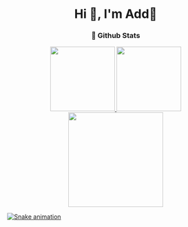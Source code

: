 <h1 align="center">Hi 👋, I'm Add🎈</h1>
<h3 align="center">🌈 Github Stats</h3>  

<div align="center">
  <a href="https://github.com/0118Add">
  <img height="150em" src="https://github-readme-stats.vercel.app/api?username=0118Add&theme=transparent&locale=en&show_icons=true&hide_border=true"/>
  <img height="150em" src="http://github-readme-streak-stats.herokuapp.com?user=0118Add&theme=transparent&locale&hide_border=true"/>  
  <img height="220em" src="https://github-profile-summary-cards.vercel.app/api/cards/profile-details?username=0118Add&&theme=transparent&locale"/>
</div>
  
  ![Snake animation](https://github.com/aakkll/aakkll/blob/output/github-contribution-grid-snake.svg)
